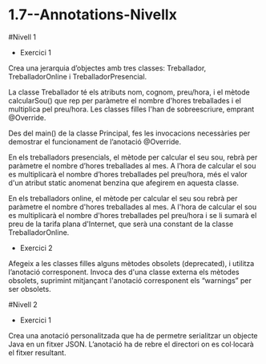 # 1.7--Annotations-Nivellx

#Nivell 1

- Exercici 1
  
Crea una jerarquia d’objectes amb tres classes:  Treballador, TreballadorOnline i TreballadorPresencial.

La classe Treballador té els atributs nom, cognom, preu/hora, i el mètode calcularSou() que rep per paràmetre el nombre d'hores treballades i el multiplica pel preu/hora. Les classes filles l'han de sobreescriure,  emprant @Override. 

Des del main() de la classe Principal, fes les invocacions necessàries per demostrar el funcionament de l’anotació @Override.

En els treballadors presencials, el mètode per calcular el seu sou, rebrà per paràmetre el nombre d’hores treballades al mes. A l’hora de calcular el sou es multiplicarà el nombre d’hores treballades pel preu/hora, més el valor d'un atribut static anomenat benzina que afegirem en aquesta classe.

En els treballadors online, el mètode per calcular el seu sou rebrà per paràmetre el nombre d'hores treballades al mes. A l'hora de calcular el sou es multiplicarà el nombre d'hores treballades pel preu/hora i se li sumarà el preu de la tarifa plana d'Internet, que serà una constant de la classe TreballadorOnline.

- Exercici 2
  
Afegeix a les classes filles alguns mètodes obsolets (deprecated), i utilitza l’anotació corresponent. Invoca des d'una classe externa els mètodes obsolets, suprimint mitjançant l'anotació corresponent els “warnings” per ser obsolets.

#Nivell 2

- Exercici 1
  
Crea una anotació personalitzada que ha de permetre serialitzar un objecte Java en un fitxer JSON. L’anotació ha de rebre el directori on es col·locarà el fitxer resultant.
